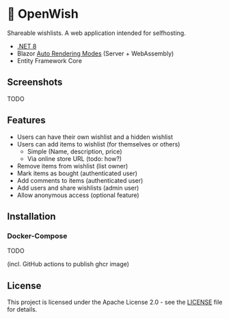 # 📃 OpenWish

Shareable wishlists. A web application intended for selfhosting.

* [.NET 8](https://dot.net/)
* Blazor [Auto Rendering Modes](https://learn.microsoft.com/en-us/aspnet/core/blazor/components/render-modes?view=aspnetcore-8.0) (Server + WebAssembly)
* Entity Framework Core

## Screenshots

TODO

## Features

* Users can have their own wishlist and a hidden wishlist
* Users can add items to wishlist (for themselves or others)
  * Simple (Name, description, price)
  * Via online store URL (todo: how?)
* Remove items from wishlist (list owner)
* Mark items as bought (authenticated user)
* Add comments to items (authenticated user)
* Add users and share wishlists (admin user)
* Allow anonymous access (optional feature)

## Installation

### Docker-Compose

TODO

(incl. GitHub actions to publish ghcr image)

## License

This project is licensed under the Apache License 2.0 - see the [LICENSE](LICENSE) file for details.
